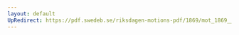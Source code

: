 ```yaml
---
layout: default
UpRedirect: https://pdf.swedeb.se/riksdagen-motions-pdf/1869/mot_1869__ak__00124/mot_1869__ak__00124_002.pdf
---
```

